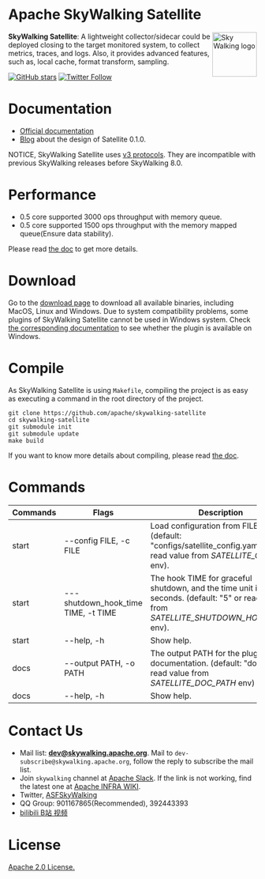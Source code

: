 Apache SkyWalking Satellite
==========

<img src="http://skywalking.apache.org/assets/logo.svg" alt="Sky Walking logo" height="90px" align="right" />

**SkyWalking Satellite**: A lightweight collector/sidecar could be deployed closing to the target monitored system, to collect metrics, traces, and logs. Also, it provides advanced features, such as, local cache, format transform, sampling.

[![GitHub stars](https://img.shields.io/github/stars/apache/skywalking.svg?style=for-the-badge&label=Stars&logo=github)](https://github.com/apache/skywalking)
[![Twitter Follow](https://img.shields.io/twitter/follow/asfskywalking.svg?style=for-the-badge&label=Follow&logo=twitter)](https://twitter.com/AsfSkyWalking)

# Documentation
- [Official documentation](https://skywalking.apache.org/docs/)
- [Blog](https://skywalking.apache.org/blog/2020-11-25-skywalking-satellite-0.1.0-design/) about the design of Satellite 0.1.0.

NOTICE, SkyWalking Satellite uses [v3 protocols](https://github.com/apache/skywalking/blob/master/docs/en/protocols/README.md). They are incompatible with previous SkyWalking releases before SkyWalking 8.0.

# Performance
- 0.5 core supported 3000 ops throughput with memory queue.
- 0.5 core supported 1500 ops throughput with the memory mapped queue(Ensure data stability).

Please read [the doc](./docs/en/FAQ/performance.md) to get more details.

# Download
Go to the [download page](https://skywalking.apache.org/downloads/) to download all available binaries, including MacOS, Linux and Windows. Due to system compatibility problems, some plugins of SkyWalking Satellite cannot be used in Windows system. Check [the corresponding documentation](./docs/en/guides/compile/How-to-compile.md) to see whether the plugin is available on Windows.

# Compile
As SkyWalking Satellite is using `Makefile`, compiling the project is as easy as executing a command in the root directory of the project.
```shell script
git clone https://github.com/apache/skywalking-satellite
cd skywalking-satellite
git submodule init
git submodule update
make build
```
If you want to know more details about compiling, please read [the doc](./docs/en/guides/compile/How-to-compile.md).


# Commands
|  Commands| Flags   | Description  |
|  ----  | ----  |----  |
| start  | --config FILE, -c FILE | Load configuration from FILE. (default: "configs/satellite_config.yaml" or read value from *SATELLITE_CONFIG* env).|
| start  | ---shutdown_hook_time TIME, -t TIME | The hook TIME for graceful shutdown, and the time unit is seconds. (default: "5" or read value from *SATELLITE_SHUTDOWN_HOOK_TIME* env).|
| start  | --help, -h | Show help.|
| docs  | --output PATH, -o PATH | The output PATH for the plugin documentation. (default: "docs" or read value from *SATELLITE_DOC_PATH* env) |
| docs  | --help, -h | Show help.|


# Contact Us
* Mail list: **dev@skywalking.apache.org**. Mail to `dev-subscribe@skywalking.apache.org`, follow the reply to subscribe the mail list.
* Join `skywalking` channel at [Apache Slack](http://s.apache.org/slack-invite). If the link is not working, find the latest one at [Apache INFRA WIKI](https://cwiki.apache.org/confluence/display/INFRA/Slack+Guest+Invites).
* Twitter, [ASFSkyWalking](https://twitter.com/ASFSkyWalking)
* QQ Group: 901167865(Recommended), 392443393
* [bilibili B站 视频](https://space.bilibili.com/390683219)

# License
[Apache 2.0 License.](/LICENSE)
